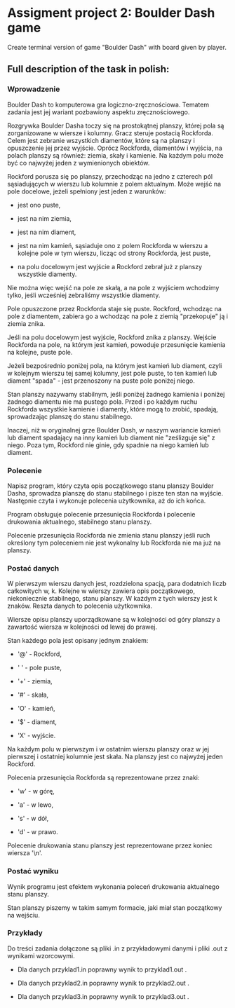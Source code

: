 # Assigment project 2: Boulder Dash game
Create terminal version of game "Boulder Dash" with board given by player.

## Full description of the task in polish:

### Wprowadzenie
Boulder Dash to komputerowa gra logiczno-zręcznościowa. Tematem zadania jest jej wariant pozbawiony aspektu zręcznościowego.

Rozgrywka Boulder Dasha toczy się na prostokątnej planszy, której pola są zorganizowane w wiersze i kolumny. Gracz steruje postacią Rockforda. Celem jest zebranie wszystkich diamentów, które są na planszy i opuszczenie jej przez wyjście. Oprócz Rockforda, diamentów i wyjścia, na polach planszy są również: ziemia, skały i kamienie. Na każdym polu może być co najwyżej jeden z wymienionych obiektów.

Rockford porusza się po planszy, przechodząc na jedno z czterech pól sąsiadujących w wierszu lub kolumnie z polem aktualnym. Może wejść na pole docelowe, jeżeli spełniony jest jeden z warunków:

- jest ono puste,

- jest na nim ziemia,

- jest na nim diament,

- jest na nim kamień, sąsiaduje ono z polem Rockforda w wierszu a kolejne pole w tym wierszu, licząc od strony Rockforda, jest puste,

- na polu docelowym jest wyjście a Rockford zebrał już z planszy wszystkie diamenty.

Nie można więc wejść na pole ze skałą, a na pole z wyjściem wchodzimy tylko, jeśli wcześniej zebraliśmy wszystkie diamenty.

Pole opuszczone przez Rockforda staje się puste. Rockford, wchodząc na pole z diamentem, zabiera go a wchodząc na pole z ziemią "przekopuje" ją i ziemia znika.

Jeśli na polu docelowym jest wyjście, Rockford znika z planszy. Wejście Rockforda na pole, na którym jest kamień, powoduje przesunięcie kamienia na kolejne, puste pole.

Jeżeli bezpośrednio poniżej pola, na którym jest kamień lub diament, czyli w kolejnym wierszu tej samej kolumny, jest pole puste, to ten kamień lub diament "spada" - jest przenoszony na puste pole poniżej niego.

Stan planszy nazywamy stabilnym, jeśli poniżej żadnego kamienia i poniżej żadnego diamentu nie ma pustego pola. Przed i po każdym ruchu Rockforda wszystkie kamienie i diamenty, które mogą to zrobić, spadają, sprowadzając planszę do stanu stabilnego.

Inaczej, niż w oryginalnej grze Boulder Dash, w naszym wariancie kamień lub diament spadający na inny kamień lub diament nie "ześlizguje się" z niego. Poza tym, Rockford nie ginie, gdy spadnie na niego kamień lub diament.

### Polecenie
Napisz program, który czyta opis początkowego stanu planszy Boulder Dasha, sprowadza planszę do stanu stabilnego i pisze ten stan na wyjście. Następnie czyta i wykonuje polecenia użytkownika, aż do ich końca.

Program obsługuje polecenie przesunięcia Rockforda i polecenie drukowania aktualnego, stabilnego stanu planszy.

Polecenie przesunięcia Rockforda nie zmienia stanu planszy jeśli ruch określony tym poleceniem nie jest wykonalny lub Rockforda nie ma już na planszy.

### Postać danych
W pierwszym wierszu danych jest, rozdzielona spacją, para dodatnich liczb całkowitych w, k. Kolejne w wierszy zawiera opis początkowego, niekoniecznie stabilnego, stanu planszy. W każdym z tych wierszy jest k znaków. Reszta danych to polecenia użytkownika.

Wiersze opisu planszy uporządkowane są w kolejności od góry planszy a zawartość wiersza w kolejności od lewej do prawej.

Stan każdego pola jest opisany jednym znakiem:

- '@' - Rockford,

- ' ' - pole puste,

- '+' - ziemia,

- '#' - skała,

- 'O' - kamień,

- '$' - diament,

- 'X' - wyjście.

Na każdym polu w pierwszym i w ostatnim wierszu planszy oraz w jej pierwszej i ostatniej kolumnie jest skała. Na planszy jest co najwyżej jeden Rockford.

Polecenia przesunięcia Rockforda są reprezentowane przez znaki:

- 'w' - w górę,

- 'a' - w lewo,

- 's' - w dół,

- 'd' - w prawo.

Polecenie drukowania stanu planszy jest reprezentowane przez koniec wiersza '\n'.

### Postać wyniku
Wynik programu jest efektem wykonania poleceń drukowania aktualnego stanu planszy.

Stan planszy piszemy w takim samym formacie, jaki miał stan początkowy na wejściu.

### Przykłady
Do treści zadania dołączone są pliki .in z przykładowymi danymi i pliki .out z wynikami wzorcowymi.

- Dla danych przyklad1.in poprawny wynik to przyklad1.out .

- Dla danych przyklad2.in poprawny wynik to przyklad2.out .

- Dla danych przyklad3.in poprawny wynik to przyklad3.out .